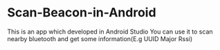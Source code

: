 # Scan-Beacon-in-Android
This is an app which developed in Android Studio You can use it to scan nearby bluetooth and get some information(E.g UUID Major Rssi)

